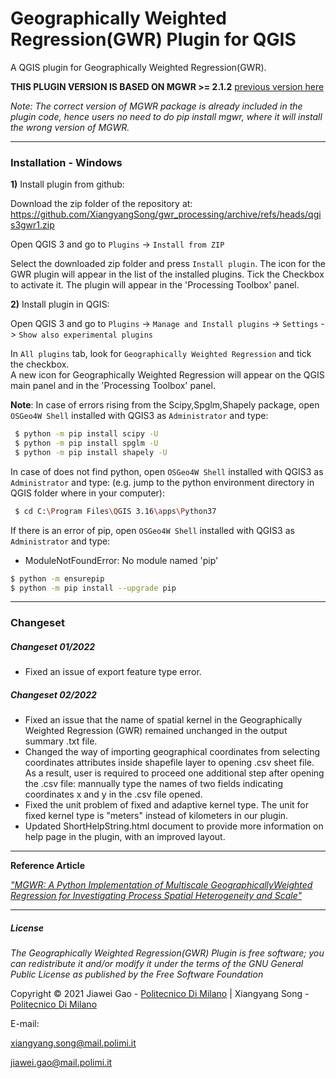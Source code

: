 # Geographically Weighted Regression(GWR) Plugin for QGIS
A QGIS plugin for Geographically Weighted Regression(GWR).

**THIS PLUGIN VERSION IS BASED ON MGWR >= 2.1.2** [previous version here](https://github.com/pysal/mgwr/)

*Note: The correct version of MGWR package is already included in the plugin code, hence users no need to do pip install mgwr, where it will install the wrong version of MGWR.*
___
### Installation - Windows

**1)** Install plugin from github:

Download the zip folder of the repository at:
https://github.com/XiangyangSong/gwr_processing/archive/refs/heads/qgis3gwr1.zip

Open QGIS 3 and go to `Plugins` -> `Install from ZIP`

Select the downloaded zip folder and press `Install plugin`. The icon for the GWR plugin will appear in the list of the installed plugins. Tick the Checkbox to activate it. The plugin will appear in the 'Processing Toolbox' panel.


**2)** Install plugin in QGIS:

Open QGIS 3 and go to `Plugins` -> `Manage and Install plugins` -> `Settings` -> `Show also experimental plugins` 

In `All plugins` tab, look for `Geographically Weighted Regression` and tick the checkbox.  
A new icon for Geographically Weighted Regression will appear on the QGIS main panel and in the 'Processing Toolbox' panel.

**Note**: In case of errors rising from the Scipy,Spglm,Shapely package, open `OSGeo4W Shell` installed with QGIS3 as `Administrator` and type:
```sh
 $ python -m pip install scipy -U
 $ python -m pip install spglm -U
 $ python -m pip install shapely -U
```

In case of does not find python, open `OSGeo4W Shell` installed with QGIS3 as `Administrator` and type:
(e.g. jump to the python environment directory in QGIS folder where in your computer):
```sh 
 $ cd C:\Program Files\QGIS 3.16\apps\Python37
```
If there is an error of pip, open `OSGeo4W Shell` installed with QGIS3 as `Administrator` and type:
- ModuleNotFoundError: No module named 'pip'
```sh 
$ python -m ensurepip
$ python -m pip install --upgrade pip
```


___
### Changeset

##### Changeset 01/2022
- Fixed an issue of export feature type error. 

##### Changeset 02/2022
- Fixed an issue that the name of spatial kernel in the Geographically Weighted Regression (GWR) remained unchanged in the output summary .txt file. 
- Changed the way of importing geographical coordinates from selecting coordinates attributes inside shapefile layer to opening .csv sheet file. As a result, user is required to proceed one additional step after opening the .csv file: mannually type the names of two fields indicating coordinates x and y in the .csv file opened. 
- Fixed the unit problem of fixed and adaptive kernel type. The unit for fixed kernel type is "meters" instead of kilometers in our plugin. 
- Updated ShortHelpString.html document to provide more information on help page in the plugin, with an improved layout.

___
**Reference Article**

[*"MGWR: A Python Implementation of Multiscale GeographicallyWeighted Regression for Investigating Process Spatial Heterogeneity and Scale"*](https://www.mdpi.com/2220-9964/8/6/269/pdf)
___
##### License

_The Geographically Weighted Regression(GWR) Plugin is free software; you can redistribute it and/or modify it under the terms of the GNU General Public License as published by the Free Software Foundation_

Copyright © 2021 Jiawei Gao - [Politecnico Di Milano](https://www.polimi.it/) | Xiangyang Song - [Politecnico Di Milano](https://www.polimi.it/) 

E-mail: 

xiangyang.song@mail.polimi.it 

jiawei.gao@mail.polimi.it
